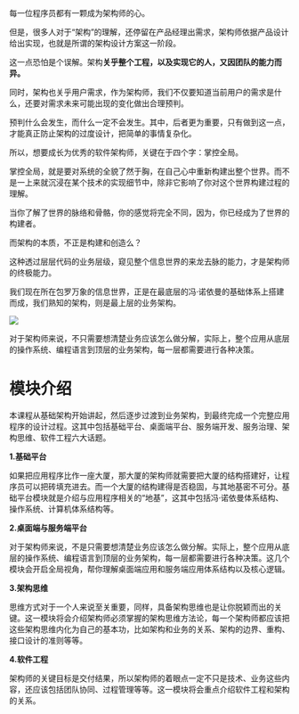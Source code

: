 每一位程序员都有一颗成为架构师的心。

但是，很多人对于“架构”的理解，还停留在产品经理出需求，架构师依据产品设计给出实现，也就是所谓的架构设计方案这一阶段。

这一点恐怕是个误解。架构**关乎整个工程，以及实现它的人，又因团队的能力而异。**

同时，架构也关乎用户需求，作为架构师，我们不仅要知道当前用户的需求是什么，还要对需求未来可能出现的变化做出合理预判。

预判什么会发生，而什么一定不会发生。其中，后者更为重要，只有做到这一点，才能真正防止架构的过度设计，把简单的事情复杂化。

所以，想要成长为优秀的软件架构师，关键在于四个字：掌控全局。

掌控全局，就是要对系统的全貌了然于胸，在自己心中重新构建出整个世界。而不是一上来就沉浸在某个技术的实现细节中，除非它影响了你对这个世界构建过程的理解。

当你了解了世界的脉络和骨骼，你的感觉将完全不同，因为，你已经成为了世界的构建者。

而架构的本质，不正是构建和创造么？

这种透过层层代码的业务层级，窥见整个信息世界的来龙去脉的能力，才是架构师的终极能力。

我们现在所在包罗万象的信息世界，正是在最底层的冯·诺依曼的基础体系上搭建而成，我们熟知的架构，则是最上层的业务架构。

![](https://static001.geekbang.org/resource/image/65/1b/65000770de534eb1f61ef7d2050fcf1b.jpg)

对于架构师来说，不只需要想清楚业务应该怎么做分解，实际上，整个应用从底层的操作系统、编程语言到顶层的业务架构，每一层都需要进行各种决策。

# 模块介绍

本课程从基础架构开始讲起，然后逐步过渡到业务架构，到最终完成一个完整应用程序的设计过程。这其中包括基础平台、桌面端平台、服务端开发、服务治理、架构思维、软件工程六大话题。

**1.基础平台**

如果把应用程序比作一座大厦，那大厦的架构师就需要把大厦的结构搭建好，让程序员可以把砖填充进去。而一个大厦的结构建得是否稳固，与其地基密不可分。基础平台模块就是介绍与应用程序相关的“地基”，这其中包括冯·诺依曼体系结构、操作系统、计算机体系结构等。

**2.桌面端与服务端平台**

对于架构师来说，不是只需要想清楚业务应该怎么做分解。实际上，整个应用从底层的操作系统、编程语言到顶层的业务架构，每一层都需要进行各种决策。这几个模块会开启全局视角，帮你理解桌面端应用和服务端应用体系结构以及核心逻辑。

**3.架构思维**

思维方式对于一个人来说至关重要，同样，具备架构思维也是让你脱颖而出的关键。这一模块将会介绍架构师必须掌握的架构思维方法论，每一个架构师都应该把这些架构思维内化为自己的基本功，比如架构和业务的关系、架构的边界、重构、接口设计的准则等等。

**4.软件工程**

架构师的关键目标是交付结果，所以架构师的着眼点一定不只是技术、业务这些内容，还应该包括团队协同、过程管理等等。这一模块将会重点介绍软件工程和架构的关系。